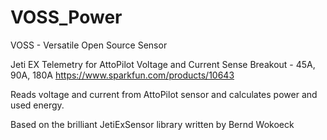 # VOSS_Power

 VOSS - Versatile Open Source Sensor
  
  Jeti EX Telemetry for 
  AttoPilot Voltage and Current Sense Breakout - 45A, 90A, 180A
  https://www.sparkfun.com/products/10643 

  Reads voltage and current from AttoPilot sensor and
  calculates power and used energy.

  Based on the brilliant JetiExSensor library written by Bernd Wokoeck
